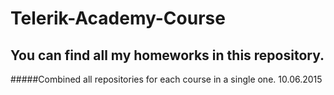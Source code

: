 # Telerik-Academy-Course 

## You can find all my homeworks in this repository.

#####Combined all repositories for each course in a single one. 10.06.2015
